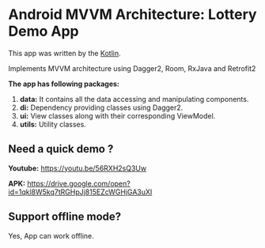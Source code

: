 # Android MVVM Architecture: Lottery Demo App
This app was written by the [Kotlin](https://kotlinlang.org/).

Implements MVVM architecture using Dagger2, Room, RxJava and Retrofit2

**The app has following packages:**
1. **data:** It contains all the data accessing and manipulating components.
2. **di:** Dependency providing classes using Dagger2.
3. **ui:** View classes along with their corresponding ViewModel.
4. **utils:** Utility classes.

## Need a quick demo ?
**Youtube:**  https://youtu.be/56RXH2sQ3Uw

**APK:** https://drive.google.com/open?id=1qkl8W5kq7tRGHpJj815EZcWGHjGA3uXI

## Support offline mode?
Yes, App can work offline.
